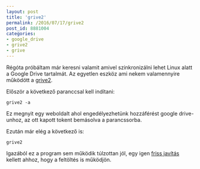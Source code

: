 ```yaml
---
layout: post
title: 'grive2'
permalink: /2016/07/17/grive2
post_id: 8881004
categories: 
- google_drive
- grive2
- grive
---
```


Régóta próbáltam már keresni valamit amivel szinkronizálni lehet Linux alatt a Google Drive tartalmát. Az egyetlen eszköz ami nekem valamennyire működött a 
[grive2](https://github.com/vitalif/grive2).

Először a következő paranccsal kell indítani:

```
grive2 -a
```

Ez megnyit egy weboldalt ahol engedélyezhetünk hozzáférést google drive-unhoz, az ott kapott tokent bemásolva a parancssorba.

Ezután már elég a következő is:

```
grive2
```

Igazából ez a program sem működik túlzottan jól, egy igen 
[friss javítás](https://github.com/vitalif/grive2/issues/81) kellett ahhoz, hogy a feltöltés is működjön.

 